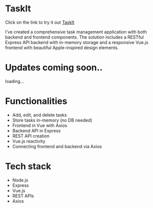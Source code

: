 # TaskIt
Click on the link to try it out
[TaskIt](https://joshua-cb010958.github.io/TaskIt/index)

I've created a comprehensive task management application with both backend and frontend components. The solution includes a RESTful Express API backend with in-memory storage and a responsive Vue.js frontend with beautiful Apple-inspired design elements.

# Updates coming soon..
loading...

# Functionalities
- Add, edit, and delete tasks
- Store tasks in-memory (no DB needed)
- Frontend in Vue with Axios
- Backend API in Express
- REST API creation
- Vue.js reactivity
- Connecting frontend and backend via Axios

# Tech stack
- Node.js 
- Express
- Vue.js
- REST APIs
- Axios
